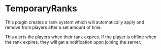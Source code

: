 # TemporaryRanks
This plugin creates a rank system which will automatically apply and remove from players after a set amount of time.

This alerts the players when their rank expires. If the player is offline when the rank expires, they will get a notification upon joining the server.
